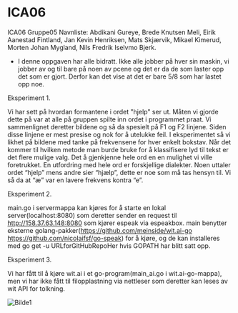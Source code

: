 # ICA06
ICA06 Gruppe05 
Navnliste: Abdikani Gureye, Brede Knutsen Meli, Eirik Aanestad Fintland, Jan Kevin Henriksen, Mats Skjærvik, Mikael Kimerud, Morten Johan Mygland, Nils Fredrik Iselvmo Bjerk.

- I denne oppgaven har alle bidratt. Ikke alle jobber på hver sin maskin, vi jobber av og til bare på noen av pcene og det er da de som laster opp det som er gjort. Derfor kan det vise at det er bare 5/8 som har lastet opp noe. 

Eksperiment 1.

Vi har sett på hvordan formantene i ordet "hjelp" ser ut. Måten vi gjorde dette på var at alle
på gruppen spilte inn ordet i programmet praat. Vi sammenlignet deretter bildene og så da
spesielt på F1 og F2 linjene. Siden disse linjene er mest presise og nok for å utelukke feil. I
eksperimentet så vi likhet på bildene med tanke på frekvensene for hver enkelt bokstav. Når
det kommer til hvilken metode man burde bruke for å klassifisere lyd til tekst er det flere
mulige valg. Det å gjenkjenne hele ord en en mulighet vi ville foretrukket. En utfordring med
hele ord er forskjellige dialekter. Noen uttaler ordet “hjelp” mens andre sier “hjælp”, dette er
noe som må tas hensyn til. Vi så da at “æ” var en lavere frekvens kontra “e”.

Eksperiment 2.

main.go i servermappa kan kjøres for å starte en lokal server(localhost:8080) som deretter
sender en request til http://158.37.63.148:8080 som kjører espeak via espeakbox. main
benytter eksterne golang-pakker(https://github.com/meinside/wit.ai-go
https://github.com/nicolaifsf/go-speak) for å kjøre, og de kan installeres med go get -u
URLforGitHubRepoHer hvis GOPATH har blitt satt opp.

Eksperiment 3.

Vi har fått til å kjøre wit.ai i et go-program(main_ai.go i wit.ai-go-mappa), men vi har ikke fått
til filopplastning via nettleser som deretter kan leses av wit API for tolkning.

![Bilde1](https://i.gyazo.com/5e479a1aed9f95dc1130a30be5e0ee6c.png)
